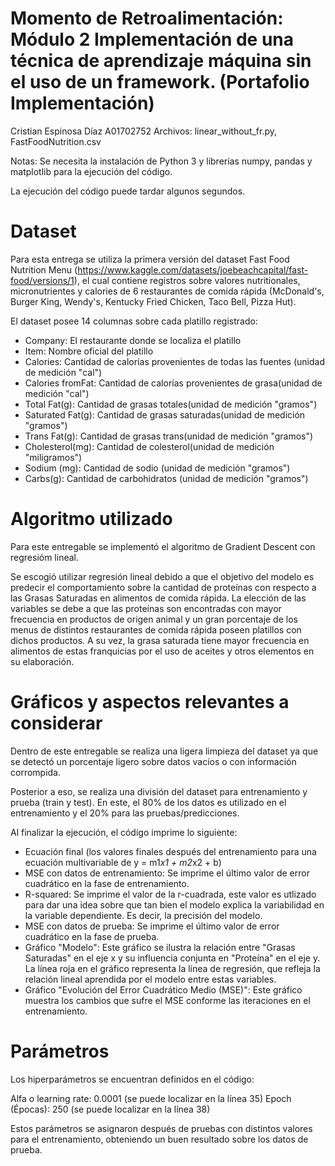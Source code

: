 # Momento de Retroalimentación: Módulo 2 Implementación de una técnica de aprendizaje máquina sin el uso de un framework. (Portafolio Implementación)
Cristian Espinosa Díaz A01702752
Archivos: linear_without_fr.py, FastFoodNutrition.csv

Notas: Se necesita la instalación de Python 3 y librerías numpy, pandas y matplotlib para la ejecución del código.

La ejecución del código puede tardar algunos segundos.

# Dataset
Para esta entrega se utiliza la primera versión del dataset Fast Food Nutrition Menu (https://www.kaggle.com/datasets/joebeachcapital/fast-food/versions/1), el cual contiene registros sobre valores nutritionales, micronutrientes y calories de 6 restaurantes de comida rápida (McDonald's, Burger King, Wendy's, Kentucky Fried Chicken, Taco Bell, Pizza Hut).

El dataset posee 14 columnas sobre cada platillo registrado:

* Company: El restaurante donde se localiza el platillo
* Item: Nombre oficial del platillo
* Calories: Cantidad de calorías provenientes de todas las fuentes (unidad de medición "cal") 
* Calories fromFat: Cantidad de calorías provenientes de grasa(unidad de medición "cal") 
* Total Fat(g): Cantidad de grasas totales(unidad de medición "gramos") 
* Saturated Fat(g): Cantidad de grasas saturadas(unidad de medición "gramos") 
* Trans Fat(g): Cantidad de grasas trans(unidad de medición "gramos") 
* Cholesterol(mg): Cantidad de colesterol(unidad de medición "miligramos") 
* Sodium (mg): Cantidad de sodio (unidad de medición "gramos") 
* Carbs(g): Cantidad de carbohidratos (unidad de medición "gramos") 

# Algoritmo utilizado
Para este entregable se implementó el algoritmo de Gradient Descent con regresióm lineal.

Se escogió utilizar regresión lineal debido a que el objetivo del modelo es predecir el comportamiento sobre la cantidad de proteínas con respecto a las Grasas Saturadas en alimentos de comida rápida. La elección de las variables se debe a que las proteínas son encontradas con mayor frecuencia en productos de origen animal y un gran porcentaje de los menus de distintos restaurantes de comida rápida poseen platillos con dichos productos. A su vez, la grasa saturada tiene mayor frecuencia en alimentos de estas franquicias por el uso de aceites y otros elementos en su elaboración. 

# Gráficos y aspectos relevantes a considerar

Dentro de este entregable se realiza una ligera limpieza del dataset ya que se detectó un porcentaje ligero sobre datos vacíos o con información corrompida.

Posterior a eso, se realiza una división del dataset para entrenamiento y prueba (train y test). En este, el 80% de los datos es utilizado en el entrenamiento y el 20% para las pruebas/predicciones.

Al finalizar la ejecución, el código imprime lo siguiente:

* Ecuación final (los valores finales después del entrenamiento para una ecuación multivariable de y = m1*x1 + m2*x2 + b)
* MSE con datos de entrenamiento: Se imprime el último valor de error cuadrático en la fase de entrenamiento.
* R-squared: Se imprime el valor de la r-cuadrada, este valor es utlizado para dar una idea sobre que tan bien el modelo explica la variabilidad en la variable dependiente. Es decir, la precisión del modelo.
* MSE con datos de prueba: Se imprime el último valor de error cuadrático en la fase de prueba.
* Gráfico "Modelo": Este gráfico se ilustra la relación entre "Grasas Saturadas" en el eje x y su influencia conjunta en "Proteína" en el eje y. La línea roja en el gráfico representa la línea de regresión, que refleja la relación lineal aprendida por el modelo entre estas variables. 
* Gráfico "Evolución del Error Cuadrático Medio (MSE)": Este gráfico muestra los cambios que sufre el MSE conforme las iteraciones en el entrenamiento.

# Parámetros
Los hiperparámetros se encuentran definidos en el código:

Alfa o learning rate: 0.0001 (se puede localizar en la línea 35)
Epoch (Épocas): 250 (se puede localizar en la línea 38)

Estos parámetros se asignaron después de pruebas con distintos valores para el entrenamiento, obteniendo un buen resultado sobre los datos de prueba.
